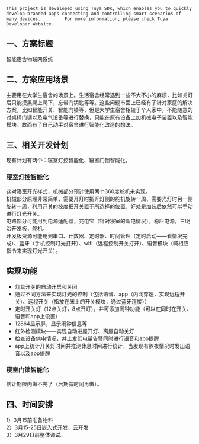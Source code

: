 `This project is developed using Tuya SDK, which enables you to quickly develop branded apps connecting and controlling smart scenarios of many devices.         For more information, please check Tuya Developer Website.`

## 一、方案标题
智能宿舍物联网系统
## 二、方案应用场景
主要用在大学生宿舍的场景上。生活宿舍经常遇到一些不大不小的麻烦，比如关灯后只能摸黑爬上爬下，忘带门钥匙等等。这些问题市面上已经有了针对家庭的解决方案，比如智能开关、智能门锁等，但是大学生宿舍相较于个人家中，不能随意的对桌椅门锁以及电气设备等进行替换，只能在原有设备上加机械电子装置以及智能模块。故而有了自己动手对宿舍进行智能化改造的想法。
## 三、相关开发计划
现有计划有两个：寝室灯控智能化、寝室门锁智能化。
### 寝室灯控智能化
 这对寝室开光样式，机械部分预计使用两个360度舵机来实现。<br>
 机械部分原理非常简单，需要开灯时把开灯侧的舵机旋转一周、需要光灯时另一侧旋转一周，利用开关的坡度把开关置于所选择的位置。好处是加装后依然可以手动进行灯光开关。<br>
 电路部分可能用到电源适配器，充电宝（针对寝室的断电情况），稳压电源，三明治开发板，舵机。<br>
 开发板资源可能用到串口、计数器、定时器、时间管理（定时启动——看情况完成）、蓝牙（手机控制灯光打开）、wifi（远程控制开关打开）、语音模块（喊相应指令来实现灯光开关）。<br>
 
 实现功能
 -------
 * 灯具开关的自动开启和关闭
 * 通过不同方法来实现灯光的控制（包括语音、app（内网穿透，实现远程开关）、远程开关（指放在床上的开关模块，通过蓝牙连接））
 * 定时开关灯（12点关灯，8点开灯），并可添加闹钟功能（可以在同时在开关、语音和app上设置）
 * 12864显示屏，显示闹钟信息等
 * 红外检测模块——实现自动进屋开灯、离屋自动关灯
 * 检查设备供电情况，并上发低电量告警同时进行语音和app提醒
 * app上统计开关灯时间并推测休息时间进行统计，当发现有熬夜情况时发出语音以及app提醒
 
 
 
### 寝室门锁智能化
估计期限内做不完了（后期有时间再做）。
## 四、时间安排
1）3月15前准备物料<br>
2）3月15-25日嵌入式开发、云开发<br>
3）3月29日前整体调试。

